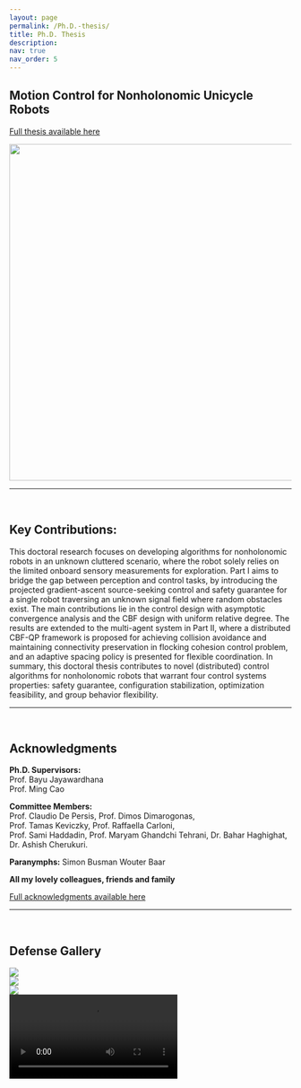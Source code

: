 ```yaml
---
layout: page
permalink: /Ph.D.-thesis/
title: Ph.D. Thesis
description: 
nav: true
nav_order: 5
---
```


<style>
.small-text {
  font-size: 14px;
}
.smaller-text {
  font-size: 12px;
}
</style>

## Motion Control for Nonholonomic Unicycle Robots
[Full thesis available here](https://research.rug.nl/en/publications/motion-control-for-nonholonomic-unicycle-robots)

<center>
  <img src="/assets/img/cover-all.png" width="600"/>
</center>

---
<br>

## Key Contributions:
This doctoral research focuses on developing algorithms for nonholonomic robots in an unknown cluttered scenario, where the robot solely relies on the limited onboard sensory measurements for exploration. Part I aims to bridge the gap between perception and control tasks, by introducing the projected gradient-ascent source-seeking control and safety guarantee for a single robot traversing an unknown signal field where random obstacles exist. The main contributions lie in the control design with asymptotic convergence analysis and the CBF design with uniform relative degree. The results are extended to the multi-agent system in Part II, where a distributed CBF-QP framework is proposed for achieving collision avoidance and maintaining connectivity preservation in flocking cohesion control problem, and an adaptive spacing policy is presented for flexible coordination. In summary, this doctoral thesis contributes to novel (distributed) control algorithms for nonholonomic robots that warrant four control systems properties: safety guarantee, configuration stabilization, optimization feasibility, and group behavior flexibility. 


---
<br>

## Acknowledgments  

**Ph.D. Supervisors:**  
Prof. Bayu Jayawardhana  
Prof. Ming Cao  

**Committee Members:**  
Prof. Claudio De Persis, Prof. Dimos Dimarogonas,  
Prof. Tamas Keviczky, Prof. Raffaella Carloni,  
Prof. Sami Haddadin, Prof. Maryam Ghandchi Tehrani,
Dr. Bahar Haghighat, Dr. Ashish Cherukuri. 

**Paranymphs:**
Simon Busman
Wouter Baar

**All my lovely colleagues, friends and family**

[Full acknowledgments available here](https://yourdomain.com/assets/pdf/acknowledge.pdf)

---
<br>

## Defense Gallery

<div class="row">
  <div class="col-sm-4">
    <img src="/assets/img/news/phd_1.jpg" class="img-fluid rounded">
  </div>
  <div class="col-sm-4">
    <img src="/assets/img/news/phd.jpg" class="img-fluid rounded">
  </div>
  <div class="col-sm-4">
    <img src="/assets/img/news/phd_3.jpg" class="img-fluid rounded">
  </div>
</div>

<div class="mt-3">
  <video controls class="img-fluid rounded">
    <source src="/assets/video/defence.mp4" type="video/mp4">
  </video>
</div>